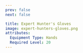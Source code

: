 ```yaml
---
prev: false
next: false

title: Expert Hunter's Gloves
image: expert-hunters-gloves.png
attributes:
  Equipment Type: Hands
  Required Level: 20
---
```


<MyItemComponent :item=$frontmatter />

